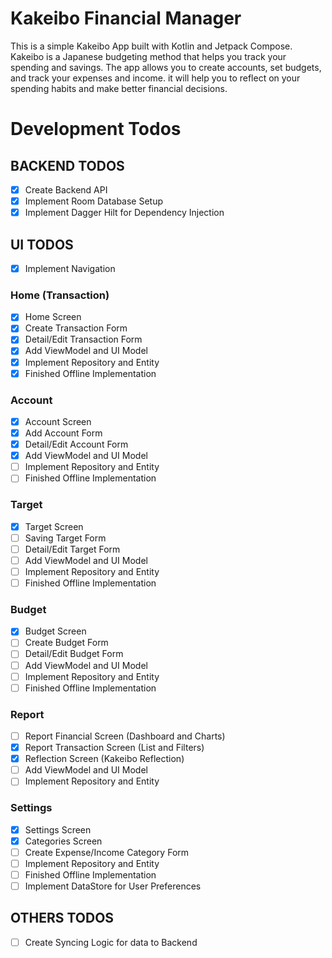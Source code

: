 # Kakeibo Financial Manager

This is a simple Kakeibo App built with Kotlin and Jetpack Compose.
Kakeibo is a Japanese budgeting method that helps you track your spending and savings. The app
allows you to create accounts, set budgets, and track your expenses and income. it will help you to
reflect on your spending habits and make better financial decisions.

# Development Todos

## BACKEND TODOS

- [x] Create Backend API
- [x] Implement Room Database Setup
- [x] Implement Dagger Hilt for Dependency Injection

## UI TODOS

- [x] Implement Navigation

### Home (Transaction)

- [x] Home Screen
- [x] Create Transaction Form
- [x] Detail/Edit Transaction Form
- [x] Add ViewModel and UI Model
- [x] Implement Repository and Entity
- [x] Finished Offline Implementation

### Account

- [x] Account Screen
- [x] Add Account Form
- [x] Detail/Edit Account Form
- [x] Add ViewModel and UI Model
- [ ] Implement Repository and Entity
- [ ] Finished Offline Implementation

### Target

- [x] Target Screen
- [ ] Saving Target Form
- [ ] Detail/Edit Target Form
- [ ] Add ViewModel and UI Model
- [ ] Implement Repository and Entity
- [ ] Finished Offline Implementation

### Budget

- [x] Budget Screen
- [ ] Create Budget Form
- [ ] Detail/Edit Budget Form
- [ ] Add ViewModel and UI Model
- [ ] Implement Repository and Entity
- [ ] Finished Offline Implementation

### Report

- [ ] Report Financial Screen (Dashboard and Charts)
- [x] Report Transaction Screen (List and Filters)
- [x] Reflection Screen (Kakeibo Reflection)
- [ ] Add ViewModel and UI Model
- [ ] Implement Repository and Entity

### Settings

- [x] Settings Screen
- [x] Categories Screen
- [ ] Create Expense/Income Category Form
- [ ] Implement Repository and Entity
- [ ] Finished Offline Implementation
- [ ] Implement DataStore for User Preferences

## OTHERS TODOS

- [ ] Create Syncing Logic for data to Backend

